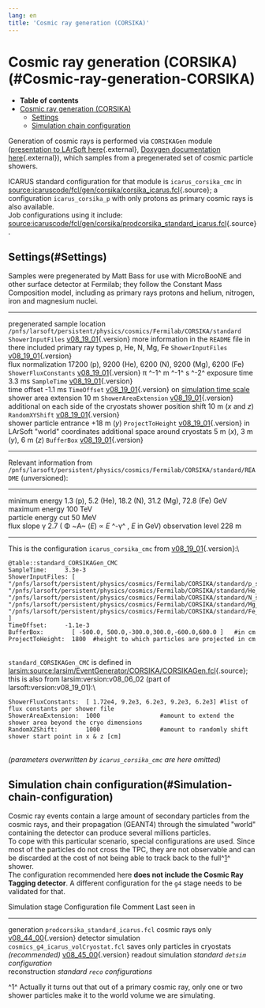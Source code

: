 ```yaml
---
lang: en
title: 'Cosmic ray generation (CORSIKA)'
---
```




Cosmic ray generation (CORSIKA)(#Cosmic-ray-generation-CORSIKA)
================================================================================

-   **Table of contents**
-   [Cosmic ray generation (CORSIKA)](#Cosmic-ray-generation-CORSIKA)
    -   [Settings](#Settings)
    -   [Simulation chain
        configuration](#Simulation-chain-configuration)

Generation of cosmic rays is performed via `CORSIKAGen` module
([presentation to LArSoft
here](https://indico.fnal.gov/event/10893/contribution/3/material/slides){.external},
[Doxygen documentation
here](http://nusoft.fnal.gov/larsoft/doxsvn/html/classevgen_1_1CORSIKAGen.html){.external}),
which samples from a pregenerated set of cosmic particle showers.

ICARUS standard configuration for that module is `icarus_corsika_cmc` in
[source:icaruscode/fcl/gen/corsika/corsika\_icarus.fcl](/redmine/projects/icaruscode/repository/entry/icaruscode/fcl/gen/corsika/corsika_icarus.fcl){.source};
a configuration `icarus_corsika_p` with only protons as primary cosmic
rays is also available.\
Job configurations using it include:
[source:icaruscode/fcl/gen/corsika/prodcorsika\_standard\_icarus.fcl](/redmine/projects/icaruscode/repository/entry/icaruscode/fcl/gen/corsika/prodcorsika_standard_icarus.fcl){.source}.



Settings(#Settings)
------------------------------------

Samples were pregenerated by Matt Bass for use with MicroBooNE and other
surface detector at Fermilab; they follow the Constant Mass Composition
model, including as primary rays protons and helium, nitrogen, iron and
magnesium nuclei.

  ----------------------------------- ---------------------------------------------------------------------- ----------------------- ------------------------------------------------- -----------------------------------------------------------------------------------------------
  pregenerated sample location        `/pnfs/larsoft/persistent/physics/cosmics/Fermilab/CORSIKA/standard`   `ShowerInputFiles`      [v08\_19\_01](/redmine/versions/1911){.version}   more information in the `README` file in there
  included primary ray types          p, He, N, Mg, Fe                                                       `ShowerInputFiles`      [v08\_19\_01](/redmine/versions/1911){.version}   
  flux normalization                  17200 (p), 9200 (He), 6200 (N), 9200 (Mg), 6200 (Fe)                   `ShowerFluxConstants`   [v08\_19\_01](/redmine/versions/1911){.version}   π ^-1^ m ^-1^ s ^-2^
  exposure time                       3.3 ms                                                                 `SampleTime`            [v08\_19\_01](/redmine/versions/1911){.version}   
  time offset                         -1.1 ms                                                                `TimeOffset`            [v08\_19\_01](/redmine/versions/1911){.version}   on [simulation time scale](Software_parameters_and_settings.html#Timing-overview)
  shower area extension               10 m                                                                   `ShowerAreaExtension`   [v08\_19\_01](/redmine/versions/1911){.version}   additional on each side of the cryostats
  shower position shift               10 m (*x* and *z*)                                                     `RandomXYShift`         [v08\_19\_01](/redmine/versions/1911){.version}   
  shower particle entrance            +18 m (*y*)                                                            `ProjectToHeight`       [v08\_19\_01](/redmine/versions/1911){.version}   in LArSoft \"world\" coordinates
  additional space around cryostats   5 m (*x*), 3 m (*y*), 6 m (*z*)                                        `BufferBox`             [v08\_19\_01](/redmine/versions/1911){.version}   
  ----------------------------------- ---------------------------------------------------------------------- ----------------------- ------------------------------------------------- -----------------------------------------------------------------------------------------------

Relevant information from
`/pnfs/larsoft/persistent/physics/cosmics/Fermilab/CORSIKA/standard/README`
(unversioned):

  --------------------- ------------------------------------------------------- ----------------------------------------
  minimum energy        1.3 (p), 5.2 (He), 18.2 (N), 31.2 (Mg), 72.8 (Fe) GeV   
  maximum energy        100 TeV                                                 
  particle energy cut   50 MeV                                                  
  flux slope γ          2.7                                                     ( Φ ~A~ (*E*) ∝ *E* ^-γ^ , *E* in GeV)
  observation level     228 m                                                   
  --------------------- ------------------------------------------------------- ----------------------------------------

This is the configuration `icarus_corsika_cmc` from
[v08\_19\_01](/redmine/versions/1911){.version}:\

    @table::standard_CORSIKAGen_CMC
    SampleTime:     3.3e-3
    ShowerInputFiles: [ "/pnfs/larsoft/persistent/physics/cosmics/Fermilab/CORSIKA/standard/p_showers_*.db", "/pnfs/larsoft/persistent/physics/cosmics/Fermilab/CORSIKA/standard/He_showers_*.db", "/pnfs/larsoft/persistent/physics/cosmics/Fermilab/CORSIKA/standard/N_showers_*.db", "/pnfs/larsoft/persistent/physics/cosmics/Fermilab/CORSIKA/standard/Mg_showers_*.db", "/pnfs/larsoft/persistent/physics/cosmics/Fermilab/CORSIKA/standard/Fe_showers_*.db" ]
    TimeOffset:     -1.1e-3
    BufferBox:        [ -500.0, 500.0,-300.0,300.0,-600.0,600.0 ]   #in cm
    ProjectToHeight:  1800  #height to which particles are projected in cm

\
`standard_CORSIKAGen_CMC` is defined in
[larsim:source:larsim/EventGenerator/CORSIKA/CORSIKAGen.fcl](/redmine/projects/larsim/repository/entry/larsim/EventGenerator/CORSIKA/CORSIKAGen.fcl){.source};
this is also from larsim:version:v08\_06\_02 (part of
larsoft:version:v08\_19\_01):\

    ShowerFluxConstants:  [ 1.72e4, 9.2e3, 6.2e3, 9.2e3, 6.2e3] #list of flux constants per shower file
    ShowerAreaExtension:  1000                 #amount to extend the shower area beyond the cryo dimensions
    RandomXZShift:        1000                 #amount to randomly shift shower start point in x & z [cm]

\
*(parameters overwritten by `icarus_corsika_cmc` are here omitted)*



Simulation chain configuration(#Simulation-chain-configuration)
--------------------------------------------------------------------------------

Cosmic ray events contain a large amount of secondary particles from the
cosmic rays, and their propagation (GEANT4) through the simulated
\"world\" containing the detector can produce several millions
particles.\
To cope with this particular scenario, special configurations are used.
Since most of the particles do not cross the TPC, they are not
observable and can be discarded at the cost of not being able to track
back to the full^[1](#fn1)^ shower.\
The configuration recommended here **does not include the Cosmic Ray
Tagging detector**. A different configuration for the `g4` stage needs
to be validated for that.

  Simulation stage      Configuration file                    Comment                                             Last seen in
  --------------------- ------------------------------------- --------------------------------------------------- -------------------------------------------------
  generation            `prodcorsika_standard_icarus.fcl`     cosmic rays only                                    [v08\_44\_00](/redmine/versions/2085){.version}
  detector simulation   `cosmics_g4_icarus_volCryostat.fcl`   saves only particles in cryostats *(recommended)*   [v08\_45\_00](/redmine/versions/2121){.version}
  readout simulation    *standard `detsim` configuration*                                                         
  reconstruction        *standard `reco` configurations*                                                          

^1^ Actually it turns out that out of a primary cosmic ray, only one or
two shower particles make it to the world volume we are simulating.
